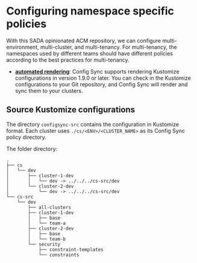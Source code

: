 # Configuring namespace specific policies

With this SADA opinionated ACM repository, we can configure multi-environment, multi-cluster, and multi-tenancy. For multi-tenancy, the namespaces used by different teams should have different policies according to the best practices for multi-tenancy.

- **[automated rendering](automated-rendering/README.md)**:
  Config Sync supports rendering Kustomize configurations in version 1.9.0 or later.
  You can check in the Kustomize configurations to your Git repository,
  and Config Sync will render and sync them to your clusters.

## Source Kustomize configurations

The directory `configsync-src` contains the configuration in Kustomize format. Each cluster uses `./cs/<ENV>/<CLUSTER_NAME>` as its Config Sync policy directory.

The folder directory: 
```
.
├── cs
│   └── dev
│       ├── cluster-1-dev
│       │   └── dev -> ../../../cs-src/dev
│       └── cluster-2-dev
│           └── dev -> ../../../cs-src/dev
└── cs-src
    └── dev
        ├── all-clusters
        ├── cluster-1-dev
        │   ├── base
        │   └── team-a
        ├── cluster-2-dev
        │   ├── base
        │   └── team-b
        └── security
            ├── constraint-templates
            └── constraints
```
